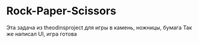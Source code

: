 # Rock-Paper-Scissors
Эта задача из theodinsproject для игры в камень, ножницы, бумага
Так же написал UI, игра готова



